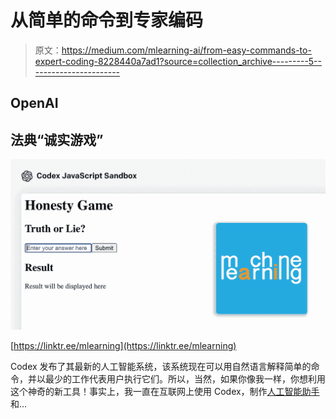 # 从简单的命令到专家编码

> 原文：<https://medium.com/mlearning-ai/from-easy-commands-to-expert-coding-8228440a7ad1?source=collection_archive---------5----------------------->

## OpenAI

## 法典“诚实游戏”

![](img/4a69294c969886c7da594d55650ae22f.png)

[https://linktr.ee/mlearning](https://linktr.ee/mlearning)

Codex 发布了其最新的人工智能系统，该系统现在可以用自然语言解释简单的命令，并以最少的工作代表用户执行它们。所以，当然，如果你像我一样，你想利用这个神奇的新工具！事实上，我一直在互联网上使用 Codex，制作[人工智能助手](/mlearning-ai/creative-industry-and-machine-learning-818c8c01ec0f)和…